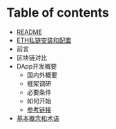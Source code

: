 # Table of contents

* [README](README.md)
* [ETH私链安装和配置](bi-bei-gong-ju-he-ji-ben-gai-nian.md)
* 前言
* 区块链对比
* DApp开发概要
  * 国内外概要
  * 框架调研
  * 必要条件
  * 如何开始
  * [参考链接](dapp-kai-fa-gai-yao/can-kao-lian-jie.md)
* [基本概念和术语](ji-ben-gai-nian-he-shu-yu.md)

